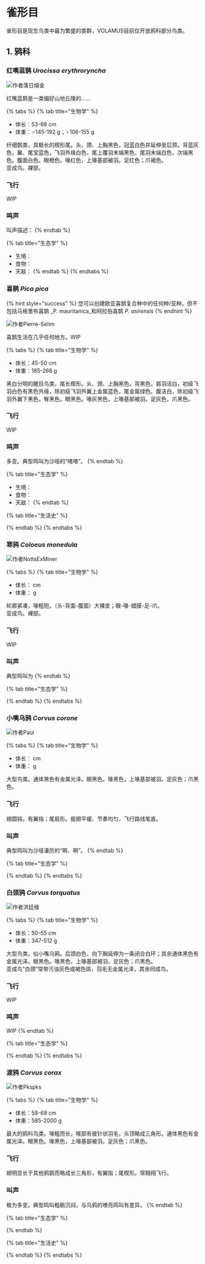 # 雀形目

雀形目是现生鸟类中最为繁盛的类群，VOLAMUS目前仅开放鸦科部分鸟类。

## 1. 鸦科

### 红嘴蓝鹊 _Urocissa erythroryncha_

![&#x4F5C;&#x8005;&#x843D;&#x65E5;&#x7194;&#x91D1;](../../.gitbook/assets/h.jpg)

红嘴蓝鹊是一类偏好山地丘陵的……

{% tabs %}
{% tab title="生物学" %}
* 体长：53-68 cm
* 体重：♂145-192 g；♀106-155 g

纤细鹊类，具极长的楔形尾。头、颈、上胸黑色，冠蓝白色并延伸至后颈。背蓝灰色，翼、尾宝蓝色，飞羽外缘白色，尾上覆羽末端黑色，尾羽末端白色，次端黑色。腹面白色。眼橙色。喙红色，上喙基部被羽。足红色；爪褐色。  
亚成鸟。裸部。

### 飞行

WIP

### 鸣声

叫声描述：
{% endtab %}

{% tab title="生态学" %}
* 生境：
* 食物：
* 天敌：
{% endtab %}
{% endtabs %}



### 喜鹊 _Pica pica_

{% hint style="success" %}
您可以创建欧亚喜鹊复合种中的任何种/亚种，但不包括马格里布喜鹊 _P. mauritanica_和阿拉伯喜鹊 _P. asirensis_
{% endhint %}

![&#x4F5C;&#x8005;Pierre-Selim](../../.gitbook/assets/zhi-ming.jpg)

喜鹊生活在几乎任何地方。WIP

{% tabs %}
{% tab title="生物学" %}
* 体长：45-50 cm
* 体重：185-268 g

黑白分明的醒目鸟类，尾长楔形。头、颈、上胸黑色。背黑色，肩羽洁白，初级飞羽白色有黑色外缘，除初级飞羽外翼上金属蓝色，尾金属绿色。腹洁白，除初级飞羽外翼下黑色，臀黑色。眼黑色。喙灰黑色，上喙基部被羽。足灰色，爪黑色。

### 飞行

WIP

### 鸣声

多变。典型鸣叫为沙哑的“喳喳”。
{% endtab %}

{% tab title="生态学" %}
* 生境：
* 食物：
* 天敌：
{% endtab %}

{% tab title="生活史" %}

{% endtab %}
{% endtabs %}



### 寒鸦 _Coloeus monedula_

![&#x4F5C;&#x8005;NottsExMiner](../../.gitbook/assets/jackdaw_-7538518858.jpg)

{% tabs %}
{% tab title="生物学" %}
* 体长： cm
* 体重： g

轮廓紧凑，喙粗短。（头-背面-腹面）大裸皮；眼-喙-蜡膜-足-爪。  
亚成鸟。裸部。

### 飞行

WIP

### 叫声

典型鸣叫为
{% endtab %}

{% tab title="生态学" %}

{% endtab %}
{% endtabs %}

### 

### 小嘴乌鸦 _Corvus corone_

![&#x4F5C;&#x8005;Paul](../../.gitbook/assets/33833793762_5f214f047f_b.jpg)

{% tabs %}
{% tab title="生物学" %}
* 体长： cm
* 体重： g

大型鸟类。通体黑色有金属光泽。眼黑色。喙黑色，上喙基部被羽。足灰色；爪黑色。

### 飞行

翅圆钝，有翼指；尾扇形。振翅平缓、节奏均匀，飞行路线笔直。

### 叫声

典型鸣叫为沙哑凄厉的“啊、啊”。
{% endtab %}

{% tab title="生态学" %}

{% endtab %}
{% endtabs %}



### 白颈鸦 _Corvus torquatus_

![&#x4F5C;&#x8005;&#x6D2A;&#x5EF7;&#x7EF4;](../../.gitbook/assets/75807211.jpg)

{% tabs %}
{% tab title="生物学" %}
* 体长：50-55 cm
* 体重：347-512 g

大型鸟类，似小嘴乌鸦。后颈白色，向下胸延伸为一条闭合白环；其余通体黑色有金属光泽。眼黑色。喙黑色，上喙基部被羽。足灰色；爪黑色。  
亚成鸟“白颈”常带污浊灰色或褐色斑，羽毛无金属光泽，其余同成鸟。

### 飞行

WIP

### 鸣声

WIP
{% endtab %}

{% tab title="生态学" %}

{% endtab %}
{% endtabs %}



### 渡鸦 _Corvus corax_

![&#x4F5C;&#x8005;Pkspks](../../.gitbook/assets/corvus_corax_tibetanus.jpg)

{% tabs %}
{% tab title="生物学" %}
* 体长：58-69 cm
* 体重：585-2000 g

最大的鸦科鸟类。喙粗而长，喉部有披针状羽毛，头顶略成三角形。通体黑色有金属光泽。眼黑色。喙黑色，上喙基部被羽。足灰色；爪黑色。

### 飞行

翅明显长于其他鸦鹊而略成长三角形，有翼指；尾楔形。常翱翔飞行。

### 叫声

极为多变。典型鸣叫粗粝沉闷，与乌鸦的嘹亮鸣叫有差异。
{% endtab %}

{% tab title="生态学" %}

{% endtab %}

{% tab title="生活史" %}

{% endtab %}
{% endtabs %}

